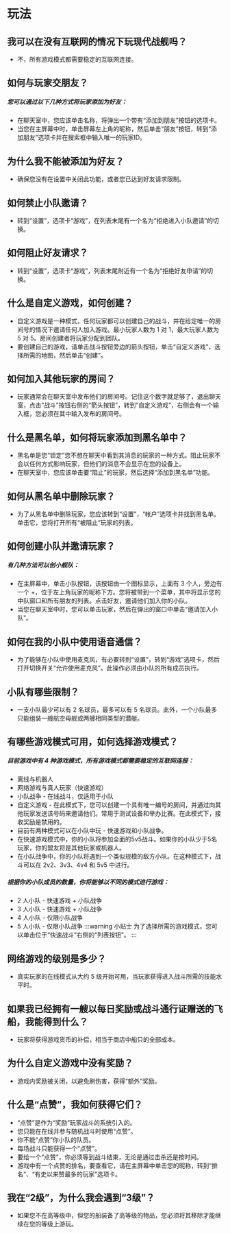 # 玩法

## 我可以在没有互联网的情况下玩现代战舰吗？
- 不，所有游戏模式都需要稳定的互联网连接。

## 如何与玩家交朋友？
<h5>您可以通过以下几种方式将玩家添加为好友：</h5>

- 在聊天室中，您应该单击名称，将弹出一个带有“添加到朋友”按钮的选项卡。
- 当您在主屏幕中时，单击屏幕左上角的昵称，然后单击“朋友”按钮，转到“添加朋友”选项卡并在搜索框中输入唯一的玩家ID。

## 为什么我不能被添加为好友？
- 确保您没有在设置中关闭此功能，或者您已达到好友请求限制。

## 如何禁止小队邀请？
- 转到“设置”，选项卡“游戏”，在列表末尾有一个名为“拒绝进入小队邀请”的切换。

## 如何阻止好友请求？
- 转到“设置”，选项卡“游戏”，列表末尾附近有一个名为“拒绝好友申请”的切换。

## 什么是自定义游戏，如何创建？
- 自定义游戏是一种模式，任何玩家都可以创建自己的战斗，并在给定唯一的房间号的情况下邀请任何人加入游戏。最小玩家人数为 1 对 1，最大玩家人数为 5 对 5。房间创建者将玩家分配到团队。
- 要创建自己的游戏，请单击战斗按钮旁边的箭头按钮，单击“自定义游戏”，选择所需的地图，然后单击“创建”。

## 如何加入其他玩家的房间？
- 玩家通常会在聊天室中发布他们的房间号。记住这个数字就足够了，退出聊天室，点击“战斗”按钮右侧的“箭头按钮”，转到“自定义游戏”，右侧会有一个输入框，您必须在其中输入发布的房间号。

## 什么是黑名单，如何将玩家添加到黑名单中？
- 黑名单是您“锁定”您不想在聊天中看到其消息的玩家的一种方式。阻止玩家不会以任何方式影响玩家，但他们的消息不会显示在您的设备上。
- 在聊天室中，您应该单击要“阻止”的玩家，然后选择“添加到黑名单”功能。

## 如何从黑名单中删除玩家？
- 为了从黑名单中删除玩家，您应该转到“设置”，“帐户”选项卡并找到黑名单。单击它，您将打开所有“被阻止”玩家的列表。

## 如何创建小队并邀请玩家？
<h5>有几种方法可以创小舰队：</h5>

- 在主屏幕中，单击小队按钮，该按钮由一个图标显示，上面有 3 个人，旁边有一个 +，位于左上角玩家的昵称下方。您将被带到一个菜单，其中将显示您的中队窗口和所有朋友的列表。点击好友，邀请他们加入你的小队。
- 当您在聊天室中时，您可以单击玩家，然后在弹出的窗口中单击“邀请加入小队”。

## 如何在我的小队中使用语音通信？
- 为了能够在小队中使用麦克风，有必要转到“设置”，转到“游戏”选项卡，然后打开切换开关“允许使用麦克风”。此操作必须由小队的所有成员执行。

## 小队有哪些限制？
- 一支小队最少可以有 2 名球员，最多可以有 5 名球员。此外，一个小队最多只能组装一艘航空母舰或两艘相同类型的潜艇。

## 有哪些游戏模式可用，如何选择游戏模式？
<h5>目前游戏中有 4 种游戏模式，所有游戏模式都需要稳定的互联网连接：</h5>

- 离线与机器人
- 网络游戏与真人玩家（快速游戏）
- 小队战争 - 在线战斗，仅适用于小队
- 自定义游戏 - 在此模式下，您可以创建一个具有唯一编号的房间，并通过向其他玩家发送该号码来邀请他们。常用于测试设备和举办比赛。在此模式下，接收奖励是禁用的。
- 目前有两种模式可以在小队中玩 - 快速游戏和小队战争。
- 在快速游戏模式中，你的小队将参加全面的5v5战斗。如果你的小队少于5名玩家，你的盟友将是其他玩家或机器人。
- 在小队战争中，你的小队将遇到一个类似规模的敌方小队。在这种模式下，战斗可以在 2v2、3v3、4v4 和 5v5 中进行。

<h5>根据你的小队成员的数量，你将能够以不同的模式进行游戏：</h5>

- 2 人小队 - 快速游戏 + 小队战争
- 3 人小队 - 快速游戏 + 小队战争
- 4 人小队 - 仅限小队战争
- 5 人小队 - 仅限小队战争
:::warning 小贴士
为了选择所需的游戏模式，您可以单击位于“快速战斗”右侧的“列表按钮”。
:::

## 网络游戏的级别是多少？
- 真实玩家的在线模式从大约 5 级开始可用，当玩家获得进入战斗所需的技能水平时。

## 如果我已经拥有一艘以每日奖励或战斗通行证赠送的飞船，我能得到什么？
- 玩家将获得游戏货币的补偿，相当于商店中船只的全部成本。

## 为什么自定义游戏中没有奖励？
- 游戏内奖励被关闭，以避免刷伤害，获得“额外”奖励。

## 什么是“点赞”，我如何获得它们？
- “点赞”是作为“奖励”玩家战斗的系统引入的。
- 您只能在在线并参与随机战斗时使用“点赞”。
- 你不能“点赞”你小队的队员。
- 每场战斗只能获得一个“点赞”。
- 要给一个“点赞”，你必须等到战斗结束，无论是通过击杀还是按时间。
- 游戏中有一个点赞的排名，要查看它，请在主屏幕中单击您的昵称，转到“排名”、“有史以来赞最多的玩家”选项卡。

## 我在“2级”，为什么我会遇到“3级”？
- 如果您不在高等级中，但您的船装备了高等级的物品，您必须将其移除才能继续在您的等级上游玩。
